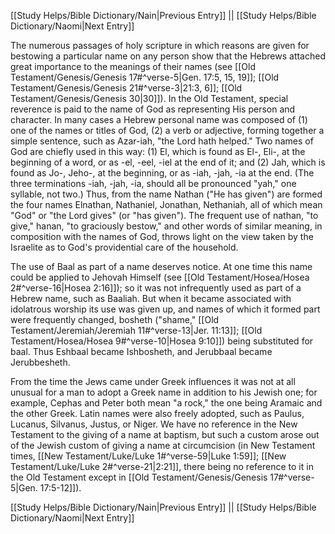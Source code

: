 [[Study Helps/Bible Dictionary/Nain|Previous Entry]]  ||  [[Study Helps/Bible Dictionary/Naomi|Next Entry]]

 The numerous passages of holy scripture in which reasons are given for bestowing a particular name on any person show that the Hebrews attached great importance to the meanings of their names (see [[Old Testament/Genesis/Genesis 17#^verse-5|Gen. 17:5, 15, 19]]; [[Old Testament/Genesis/Genesis 21#^verse-3|21:3, 6]]; [[Old Testament/Genesis/Genesis 30|30]]). In the Old Testament, special reverence is paid to the name of God as representing His person and character. In many cases a Hebrew personal name was composed of (1) one of the names or titles of God, (2) a verb or adjective, forming together a simple sentence, such as Azar-iah, "the Lord hath helped." Two names of God are chiefly used in this way: (1) El, which is found as El-, Eli-, at the beginning of a word, or as -el, -eel, -iel at the end of it; and (2) Jah, which is found as Jo-, Jeho-, at the beginning, or as -iah, -jah, -ia at the end. (The three terminations -iah, -jah, -ia, should all be pronounced "yah," one syllable, not two.) Thus, from the name Nathan ("He has given") are formed the four names Elnathan, Nathaniel, Jonathan, Nethaniah, all of which mean "God" or "the Lord gives" (or "has given"). The frequent use of nathan, "to give," hanan, "to graciously bestow," and other words of similar meaning, in composition with the names of God, throws light on the view taken by the Israelite as to God's providential care of the household.

 The use of Baal as part of a name deserves notice. At one time this name could be applied to Jehovah Himself (see [[Old Testament/Hosea/Hosea 2#^verse-16|Hosea 2:16]]); so it was not infrequently used as part of a Hebrew name, such as Baaliah. But when it became associated with idolatrous worship its use was given up, and names of which it formed part were frequently changed, bosheth ("shame," [[Old Testament/Jeremiah/Jeremiah 11#^verse-13|Jer. 11:13]]; [[Old Testament/Hosea/Hosea 9#^verse-10|Hosea 9:10]]) being substituted for baal. Thus Eshbaal became Ishbosheth, and Jerubbaal became Jerubbesheth.

 From the time the Jews came under Greek influences it was not at all unusual for a man to adopt a Greek name in addition to his Jewish one; for example, Cephas and Peter both mean "a rock," the one being Aramaic and the other Greek. Latin names were also freely adopted, such as Paulus, Lucanus, Silvanus, Justus, or Niger. We have no reference in the New Testament to the giving of a name at baptism, but such a custom arose out of the Jewish custom of giving a name at circumcision (in New Testament times, [[New Testament/Luke/Luke 1#^verse-59|Luke 1:59]]; [[New Testament/Luke/Luke 2#^verse-21|2:21]], there being no reference to it in the Old Testament except in [[Old Testament/Genesis/Genesis 17#^verse-5|Gen. 17:5-12]]).

[[Study Helps/Bible Dictionary/Nain|Previous Entry]]  ||  [[Study Helps/Bible Dictionary/Naomi|Next Entry]]